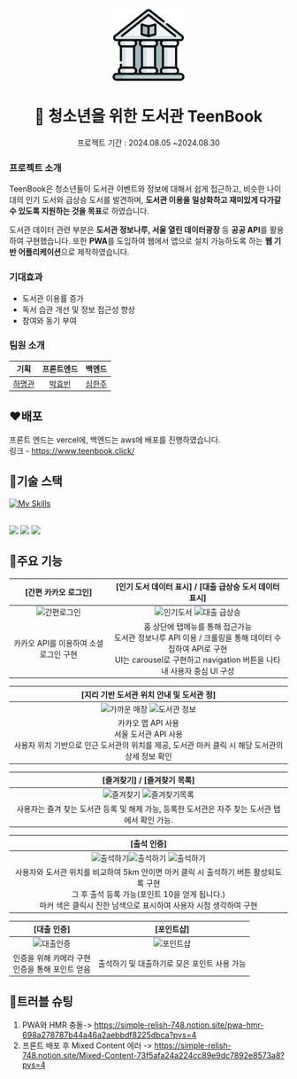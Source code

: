 <p align="center">
      <img width="130" alt="fresh-trash-logo" src="public/logo192.png">   
</p>
<h1 align="center">📖 청소년을 위한 도서관 TeenBook </h1>
<p align="center">프로젝트 기간 : 2024.08.05 ~2024.08.30</p>

### 프로젝트 소개
TeenBook은 청소년들이 도서관 이벤트와 정보에 대해서 쉽게 접근하고, 비슷한 나이대의 인기 도서와 급상승 도서를 발견하며, **도서관 이용을 일상화하고 재미있게 다가갈 수 있도록 지원하는 것을 목표**로 하였습니다.

도서관 데이터 관련 부분은 **도서관 정보나루, 서울 열린 데이터광장** 등 **공공 API**를 활용하여 구현했습니다. 또한 **PWA**를 도입하여 웹에서 앱으로 설치 가능하도록 하는 **웹 기반 어플리케이션**으로 제작하였습니다.

### 기대효과 
- 도서관 이용률 증가
- 독서 습관 개선 및 정보 접근성 향상
- 참여와 동기 부여
### 팀원 소개 
|                            기획                             |                            프론트엔드                             |                              백엔드                               |            
| :---------------------------------------------------------------: | :---------------------------------------------------------------: | :---------------------------------------------------------------: |
|               [하명관](https://github.com/bulmang)                |            [박효빈](https://github.com/binjin0)              |               [심한주](https://github.com/simhanju)               |
##  :heart:배포
프론트 엔드는 vercel에, 백엔드는 aws에 배포를 진행하였습니다.<br />
링크 - https://www.teenbook.click/
##  :yellow_heart:기술 스택
[![My Skills](https://skillicons.dev/icons?i=js,html,css,react,vite,git,github,vercel,vscode,figma&theme=light)](https://skillicons.dev)<br />

<br /><img src="https://img.shields.io/badge/pwa-5A0FC8?style=for-the-badge&logo=pwa&logoColor=white">
<img src="https://img.shields.io/badge/recoil-3578E5?style=for-the-badge&logo=recoil&logoColor=white">
<img src="https://img.shields.io/badge/styledcomponents-DB7093?style=for-the-badge&logo=styledcomponents&logoColor=white">


## :green_heart:주요 기능
|                            [간편 카카오 로그인]                            |                            [인기 도서 데이터 표시] / [대출 급상승 도서 데이터 표시]                         |                                                        
| :---------------------------------------------------------------: | :---------------------------------------------------------------: |
| <img src="https://github.com/user-attachments/assets/471a72b9-81d9-41db-a4c4-c173a9c7efef" width="200" alt="간편로그인"/> | <img src="https://github.com/user-attachments/assets/e73ce771-75ce-4baa-bbf1-787ad86b4e78" width="200" alt="인기도서"/> <img src="https://github.com/user-attachments/assets/6aa46c97-3e5b-43a0-91cf-49268d009bb2" width="200" alt="대출 급상승"/>|<img src="https://github.com/user-attachments/assets/4dd0aa35-dc25-4b7a-afdd-772287ff2a46" width="200" alt="포인트샵"/> |
|               카카오 API를 이용하여 소셜 로그인 구현               |            홈 상단에 탭메뉴를 통해 접근가능 <br />도서관 정보나루 API 이용 / 크롤링을 통해 데이터 수집하여 API로 구현 <br />UI는 carousel로 구현하고 navigation 버튼을 나타내 사용자 중심 UI 구성         |  




|                                            [지리 기반 도서관 위치 안내 및 도서관 정]                   |                                     
| :---------------------------------------------------------------: | 
|<img src="https://github.com/user-attachments/assets/a37912ad-d6eb-44e3-aa21-d1ac9594997f" width="200" alt="가까운 매장"/> <img src="https://github.com/user-attachments/assets/c920be86-dd41-4647-9a92-be625f759436" width="200" alt="도서관 정보"/> | 
|              카카오 맵 API 사용<br />서울 도서관 API 사용<br /> 사용자 위치 기반으로 인근 도서관의 위치를 제공, 도서관 마커 클릭 시 해당 도서관의 상세 정보 확인              | 

|       [즐겨찾기] / [즐겨찾기 목록]                        |                                
| :---------------------------------------------------------------: | 
| <img src="https://github.com/user-attachments/assets/26574960-44b6-4f37-9afd-869ea621dd91" width="200" alt="즐겨찾기"/> <img src="https://github.com/user-attachments/assets/46ce9a1a-d581-4a4b-aa69-512f5971d4fd" width="200" alt="즐겨찾기목록"/>|
|            사용자는 즐겨 찾는 도서관 등록 및 해제 가능, 등록한 도서관은 자주 찾는 도서관 탭에서 확인 가능.         |        


|                        [출석 인증]                         |              
| :---------------------------------------------------------------: | 
| <img src="https://github.com/user-attachments/assets/41f844a7-19f4-4baf-abbd-e7b6a33f989b" width="200" alt="출석하기"/><img src="https://github.com/user-attachments/assets/23d8cf2b-bd9e-4cde-a931-98d9aa711797" width="200" alt="출석하기"/> <img src="https://github.com/user-attachments/assets/8c6a301e-cfe5-4656-ad74-df4c50187e7e" width="200" alt="출석하기"/>|
|    사용자와 도서관 위치를 비교하여 5km 안이면 마커 클릭 시 출석하기 버튼 활성되도록 구현<br /> 그 후 출석 등록 가능(포인트 10을 얻게 됩니다.) <br />마커 색은 클릭시 진한 남색으로 표시하여 사용자 시점 생각하여 구현          |

|                            [대출 인증]                            |           [포인트샵]                         |                                   
| :---------------------------------------------------------------: | :---------------------------------------------------------------: | 
| <img src="https://github.com/user-attachments/assets/f61c20c4-c4cd-467e-a06b-f1aeecde0ebb" width="200" alt="대출인증"/> |<img src="https://github.com/user-attachments/assets/4dd0aa35-dc25-4b7a-afdd-772287ff2a46" width="200" alt="포인트샵"/> |
|               인증을 위해 카메라 구현<br />인증을 통해 포인트 얻음               |          출석하기 및 대출하기로 모은 포인트 사용 가능              |

## :purple_heart:트러블 슈팅

1. PWA와 HMR 충돌-> https://simple-relish-748.notion.site/pwa-hmr-698a278787b44a46a2aebbdf8225dbca?pvs=4
2. 프론트 배포 후 Mixed Content 에러 -> https://simple-relish-748.notion.site/Mixed-Content-73f5afa24a224cc89e9dc7892e8573a8?pvs=4

